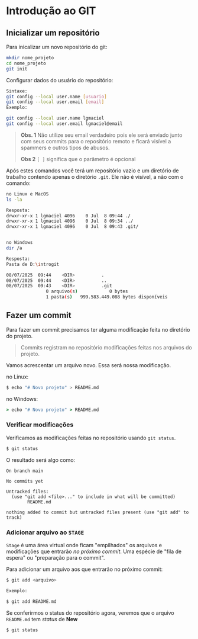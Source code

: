 # Introdução ao GIT

## Inicializar um repositório

Para inicalizar um novo repositório do git:

```bash
mkdir nome_projeto
cd nome_projeto
git init
```
Configurar dados do usuário do repositório:

```bash
Sintaxe:
git config --local user.name [usuario]
git config --local user.email [email]
Exemplo:

git config --local user.name lgmaciel
git config --local user.email lgmaciel@email
```
> **Obs. 1** Não utilize seu email verdadeiro pois ele será enviado junto com seus commits para o repositório remoto e ficará visível a spammers e outros tipos de abusos.
>
> **Obs 2** `[ ]` significa que o parâmetro é opcional

Após estes comandos você terá um repositório vazio e um diretório de trabalho contendo apenas o diretório `.git`. Ele não é visível, a não com o comando:

```bash
no Linux e MacOS
ls -la

Resposta:
drwxr-xr-x 1 lgmaciel 4096    0 Jul  8 09:44 ./       
drwxr-xr-x 1 lgmaciel 4096    0 Jul  8 09:34 ../      
drwxr-xr-x 1 lgmaciel 4096    0 Jul  8 09:43 .git/   


no Windows
dir /a

Resposta:
Pasta de D:\introgit

08/07/2025  09:44    <DIR>          .
08/07/2025  09:44    <DIR>          ..
08/07/2025  09:43    <DIR>          .git
               0 arquivo(s)            0 bytes
               1 pasta(s)   999.583.449.088 bytes disponíveis
```

## Fazer um commit

Para fazer um commit precisamos ter alguma modificação feita no diretório do projeto. 

> Commits registram no repositório modificações feitas nos arquivos do projeto.

Vamos acrescentar um arquivo novo. Essa será nossa modificação.

no Linux:
```bash
$ echo "# Novo projeto" > README.md
```

no Windows:
```cmd
> echo "# Novo projeto" > README.md
```

### Verificar modificações 

Verificamos as modificações feitas no repositório usando `git status`.

```bash
$ git status
```

O resultado será algo como:

```
On branch main

No commits yet

Untracked files:
  (use "git add <file>..." to include in what will be committed)
        README.md

nothing added to commit but untracked files present (use "git add" to track)
```

### Adicionar arquivo ao `STAGE`

`Stage` é uma área virtual onde ficam "empilhados" os arquivos e modificações que entrarão *no próximo commit*. Uma espécie de "fila de espera" ou "preparação para o commit".

Para adicionar um arquivo aos que entrarão no próximo commit:

```bash
$ git add <arquivo>

Exemplo:

$ git add README.md
```

Se conferirmos o status do repositório agora, veremos que o arquivo `README.md` tem *status* de **New**

```bash
$ git status


```